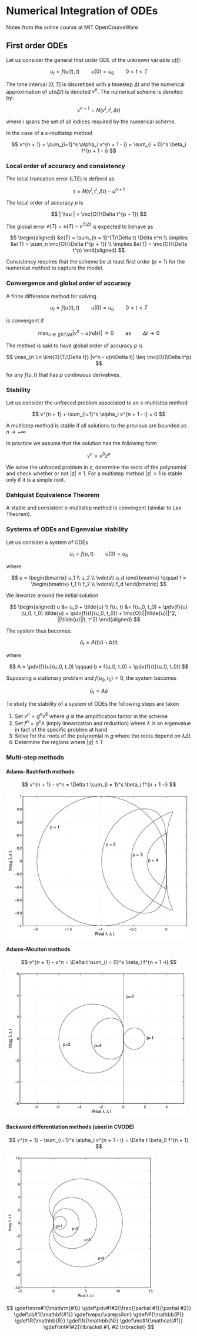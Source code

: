 # Numerical Integration of ODEs

Notes from the online course at MIT OpenCourseWare

## First order ODEs

Let us consider the general first order ODE of the unknown variable $u(t)$:

$$
    u_t = f(u(t), t) \qquad u(0) = u_0 \qquad 0 < t < T
$$

The time interval $[0, T]$ is discretized with a timestep $\Delta t$ and the numerical approximation of $u(n\Delta t)$ is denoted $v^n$. The numerical scheme is denoted by:

$$
    v^{n + 1} = N(v^i, t^i, \Delta t)
$$

where $i$ spans the set of all indices required by the numerical scheme.

In the case of a $s$-multistep method

$$
    v^{n + 1} + \sum_{i=1}^s \alpha_i v^{n + 1 - i} = \sum_{i = 0}^s \beta_i f^{n + 1 - i}
$$

### Local order of accuracy and consistency

The local truncation error (LTE) is defined as

$$
    \tau = N(v^i, t^i, \Delta t) - u^{n + 1}
$$

The local order of accuracy $p$ is

$$
    | \tau | = \mc{O}(\Delta t^{p + 1})
$$

The global error $e(T) = u(T) - v^{T/\Delta t}$ is expected to behave as

$$
\begin{aligned}
    &e(T) = \sum_{n = 1}^{T/\Delta t} \Delta e^n \\
    \implies &e(T) = \sum_n \mc{O}(\Delta t^{p + 1}) \\
    \implies &e(T) = \mc{O}(\Delta t^p)
\end{aligned}
$$

Consistency requires that the scheme be at least first order ($p = 1$) for the numerical method to capture the model.

### Convergence and global order of accuracy

A finite difference method for solving

$$
    u_t = f(u(t), t) \qquad u(0) = u_0 \qquad 0 < t < T
$$

is convergent if

$$
    \max_{n \in \iint{0}{T/\Delta t}} |v^n - u(n\Delta t)| \to 0 \qquad \text{as} \qquad \Delta t \to 0
$$

The method is said to have global order of accuracy $p$ is

$$
    \max_{n \in \iint{0}{T/\Delta t}} |v^n - u(n\Delta t)| \leq \mc{O}(\Delta t^p)
$$

for any $f(u, t)$ that has $p$ continuous derivatives.

### Stability

Let us consider the unforced problem associated to an $s$-multistep method

$$
    v^{n + 1} + \sum_{i=1}^s \alpha_i v^{n + 1 - i} = 0
$$

A multistep method is stable if all solutions to the previous are bounded as $n\to +\infty$

In practice we assume that the solution has the following form

$$
    v^n = v^0 z^n
$$

We solve the unforced problem in $z$, determine the roots of the polynomial and check whether or not $|z| \leq 1$. For a multistep method $|z| = 1$ is stable only if it is a simple root.

### Dahlquist Equivalence Theorem

A stable and consistent $s$-multistep method is convergent (similar to Lax Theorem).

### Systems of ODEs and Eigenvalue stability

Let us consider a system of ODEs

$$
    u_t = f(u, t) \qquad u(0) = u_0
$$

where

$$
    u = \begin{bmatrix}
        u_1 \\
        u_2 \\
        \vdots\\
        u_d
    \end{bmatrix}
    \qquad
    f = \begin{bmatrix}
        f_1 \\
        f_2 \\
        \vdots\\
        f_d
    \end{bmatrix}
$$

We linearize around the initial solution

$$
\begin{aligned}
    u &= u_0 + \tilde{u} \\
    f(u, t) &= f(u_0, t_0) + \pdv{f}{u}(u_0, t_0) \tilde{u} + \pdv{f}{t}(u_0, t_0)t + \mc{O}(||\tilde{u}||^2, ||\tilde{u}||t, t^2)
\end{aligned}
$$

The system thus becomes:

$$
    \tilde{u}_t = A(t) \tilde{u} + b(t)
$$

where 

$$
    A = \pdv{f}{u}(u_0, t_0) \qquad b = f(u_0, t_0) + \pdv{f}{t}(u_0, t_0)t
$$

Supossing a stationary problem and $f(u_0, t_0) = 0$, the system becomes

$$
    \tilde{u}_t = A \tilde{u}
$$

To study the stability of a system of ODEs the following steps are taken

1. Set $v^n = g^n v^0$ where $g$ is the amplification factor in the scheme
2. Set $f^n = g^n \lambda$ (imply linearization and reduction) where $\lambda$ is an eigenvalue in fact of the specific problem at hand
3. Solve for the roots of the polynomial in $g$ where the roots depend on $\lambda \Delta t$
4. Determine the regions where $|g| \leq 1$

### Multi-step methods

#### Adams-Bashforth methods

$$
    v^{n + 1} - v^n = \Delta t \sum_{i = 1}^s \beta_i f^{n + 1 -i}
$$

![Stability regions for Adams-Bashforth methods for different orders](images/ab_stab.png)

#### Adams-Moulton methods

$$
    v^{n + 1} - v^n = \Delta t \sum_{i = 0}^s \beta_i f^{n + 1 -i}
$$

![Stability regions for Adams-Moulton methods for different orders](images/am_stab.png)

#### Backward differentiation methods (used in CVODE)

$$
    v^{n + 1} - \sum_{i=1}^s \alpha_i v^{n + 1 - i} = \Delta t \beta_0 f^{n + 1}
$$

![Stability regions for Backward differentiation methods for different orders](images/bd_stab.png)

<!-- Katex macros definitions -->
$$
    \gdef\mrm#1{\mathrm{#1}}
    \gdef\pdv#1#2{\frac{\partial #1}{\partial #2}}
    \gdef\vb#1{\mathbf{#1}}
    \gdef\veps{\varepsilon}
    \gdef\P{\mathbb{P}}
    \gdef\R{\mathbb{R}}
    \gdef\N{\mathbb{N}}
    \gdef\mc#1{\mathcal{#1}}
    \gdef\iint#1#2{\llbracket #1, #2 \rrbracket}
$$
